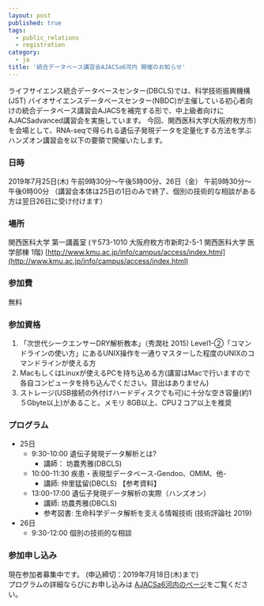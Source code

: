 ```yaml
---
layout: post
published: true
tags:
  - public_relations
  - registration
category:
  - ja
title: '統合データベース講習会AJACSa6河内 開催のお知らせ'
---
```


ライフサイエンス統合データベースセンター(DBCLS)では、科学技術振興機構(JST) バイオサイエンスデータベースセンター(NBDC)が主催している初心者向けの統合データベース講習会AJACSを補完する形で、中上級者向けにAJACSadvanced講習会を実施しています。 今回、関西医科大学(大阪府枚方市）を会場として、RNA-seqで得られる遺伝子発現データを定量化する方法を学ぶハンズオン講習会を以下の要領で開催いたします。

### 日時
2019年7月25日(木) 午前9時30分〜午後5時00分、26日（金） 午前9時30分〜午後0時00分 （講習会本体は25日の1日のみで終了、個別の技術的な相談がある方は翌日26日に受け付けます）

### 場所
関西医科大学 第一講義室 (〒573-1010 大阪府枚方市新町2-5-1 関西医科大学 医学部棟 1階) [http://www.kmu.ac.jp/info/campus/access/index.html](http://www.kmu.ac.jp/info/campus/access/index.html)

### 参加費
無料

### 参加資格
1. 「次世代シークエンサーDRY解析教本」（秀潤社 2015) Level1-②「コマンドラインの使い方」にあるUNIX操作を一通りマスターした程度のUNIXのコマンドラインが使える方
2. MacもしくはLinuxが使えるPCを持ち込める方(講習はMacで行いますので各自コンピュータを持ち込んでください。貸出はありません)
3. ストレージ(USB接続の外付けハードディスクでも可)に十分な空き容量(約1５Gbyte以上)があること。メモリ 8GB以上、CPU２コア以上を推奨

### プログラム
- 25日
  - 9:30-10:00 遺伝子発現データ解析とは? 
    - 講師： 坊農秀雅(DBCLS)
  - 10:00-11:30 疾患・表現型データベース-Gendoo、OMIM、他-
    - 講師: 仲里猛留(DBCLS) 【参考資料】
  - 13:00-17:00 遺伝子発現データ解析の実際（ハンズオン） 
    - 講師: 坊農秀雅(DBCLS)
    - 参考図書: 生命科学データ解析を支える情報技術 (技術評論社 2019)
- 26日
  - 9:30-12:00 個別の技術的な相談

### 参加申し込み
現在参加者募集中です。 (申込締切：2019年7月18日(木)まで)  
プログラムの詳細ならびにお申し込みは [AJACSa6河内のページ](https://github.com/AJACS-training/AJACSa6)をご覧ください。

